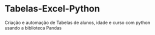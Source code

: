 # Tabelas-Excel-Python
Criação e automação de Tabelas de alunos, idade e curso com python usando a biblioteca Pandas
